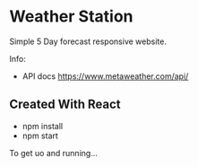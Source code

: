 # Weather Station

Simple 5 Day forecast responsive website.

Info:

- API docs https://www.metaweather.com/api/

## Created With React

- npm install
- npm start 

To get uo and running...
